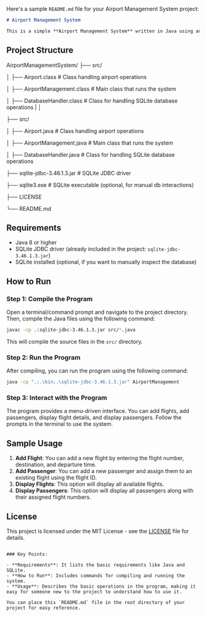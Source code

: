 Here's a sample `README.md` file for your Airport Management System project:

```markdown
# Airport Management System

This is a simple **Airport Management System** written in Java using an SQLite database. The system allows you to manage flight details and passenger information.


```

## Project Structure

AirportManagementSystem/
├── src/

│   ├── Airport.class                # Class handling airport operations

│   ├── AirportManagement.class       # Main class that runs the system

│   ├── DatabaseHandler.class         # Class for handling SQLite database operations
|
│

├── src/

│   ├── Airport.java                # Class handling airport operations

│   ├── AirportManagement.java       # Main class that runs the system

│   ├── DatabaseHandler.java         # Class for handling SQLite database operations

├── sqlite-jdbc-3.46.1.3.jar         # SQLite JDBC driver

├── sqlite3.exe                      # SQLite executable (optional, for manual db interactions)

├── LICENSE

└── README.md

## Requirements

- Java 8 or higher
- SQLite JDBC driver (already included in the project: `sqlite-jdbc-3.46.1.3.jar`)
- SQLite installed (optional, if you want to manually inspect the database)

## How to Run

### Step 1: Compile the Program

Open a terminal/command prompt and navigate to the project directory. Then, compile the Java files using the following command:

```bash
javac -cp .:sqlite-jdbc-3.46.1.3.jar src/*.java
```

This will compile the source files in the `src/` directory.

### Step 2: Run the Program

After compiling, you can run the program using the following command:

```bash
java -cp ".;.\bin;.\sqlite-jdbc-3.46.1.3.jar" AirportManagement
```

### Step 3: Interact with the Program

The program provides a menu-driven interface. You can add flights, add passengers, display flight details, and display passengers. Follow the prompts in the terminal to use the system.

## Sample Usage

1. **Add Flight**: You can add a new flight by entering the flight number, destination, and departure time.
2. **Add Passenger**: You can add a new passenger and assign them to an existing flight using the flight ID.
3. **Display Flights**: This option will display all available flights.
4. **Display Passengers**: This option will display all passengers along with their assigned flight numbers.

## License

This project is licensed under the MIT License - see the [LICENSE](LICENSE) file for details.

```

### Key Points:

- **Requirements**: It lists the basic requirements like Java and SQLite.
- **How to Run**: Includes commands for compiling and running the system.
- **Usage**: Describes the basic operations in the program, making it easy for someone new to the project to understand how to use it.

You can place this `README.md` file in the root directory of your project for easy reference.
```
